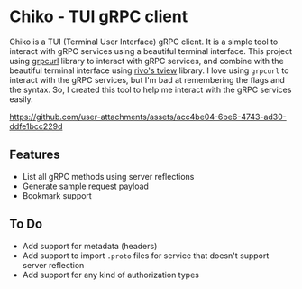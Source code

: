 # Chiko - TUI gRPC client

Chiko is a TUI (Terminal User Interface) gRPC client. It is a simple tool to interact with gRPC services using a beautiful terminal interface. This project using [grpcurl](https://github.com/fullstorydev/grpcurl) library to interact with gRPC services, and combine with the beautiful terminal interface using [rivo's tview](https://github.com/rivo/tview) library. I love using `grpcurl` to interact with the gRPC services, but I'm bad at remembering the flags and the syntax. So, I created this tool to help me interact with the gRPC services easily.

https://github.com/user-attachments/assets/acc4be04-6be6-4743-ad30-ddfe1bcc229d

## Features
- List all gRPC methods using server reflections
- Generate sample request payload 
- Bookmark support

## To Do
- Add support for metadata (headers)
- Add support to import `.proto` files for service that doesn't support server reflection
- Add support for any kind of authorization types
